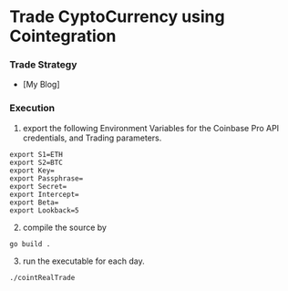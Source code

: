 # Trade CyptoCurrency using Cointegration
### Trade Strategy
- [My Blog]

### Execution
1. export the following Environment Variables for the Coinbase Pro API credentials, and Trading parameters.
```
export S1=ETH
export S2=BTC
export Key=
export Passphrase=
export Secret=
export Intercept=
export Beta=
export Lookback=5
```
2.  compile the source by 
```
go build .
```
3.  run the executable for each day.  
```
./cointRealTrade
```

